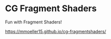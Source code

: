 # CG Fragment Shaders
Fun with Fragment Shaders!


https://mmoeller15.github.io/cg-fragmentshaders/
